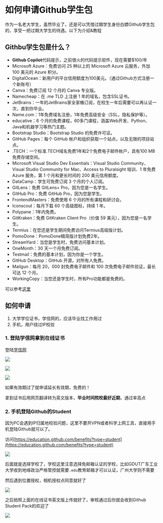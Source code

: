 # 如何申请Github学生包

作为一名老大学生，虽然毕业了，还是可以凭借过期学生身份白嫖Github学生包的，享受一把过期大学生的待遇。以下为​介绍&教程

## Githbu学生包是什么？

- **Github Copilot**代码提示，之前很火的代码提示软件，现在需要$100/年
- Microsoft Azure：免费访问 25 种以上的 Microsoft Azure 云服务，外加 100 美元的 Azure 积分。
- DigitalOcean：新用户的平台信用额度为100美元。（通过Github方式注册一个新账号）
- Canva：免费订阅 12 个月的 Canva 专业版。
- Namecheap：在 .me TLD 上注册 1 年的域名，包含SSL证书。
- JetBrains：一年的JetBrains家全家桶订阅，在校生一年后需要可以再认证一次，直到你毕业。
- Name.com：1年免费域名注册，1年免费高级安全（SSL，隐私保护等）。
- educative：6 个月的免费课程，60多门课程，涵盖Web开发、Python、Java和机器学习等热门主题。
- Bootstrap Studio：Bootstrap Studio 的免费许可证。
- GitHub Pages：每个 GitHub 帐户和组织获取一个站点，以及无限的项目站点。
- .TECH：一个标准.TECH域名免费1年和2个免费电子邮件帐户，具有100 MB免费存储空间。
- Microsoft Visual Studio Dev Essentials：Visual Studio Community、Visual Studio Community for Mac、Access to Pluralsight 培训、1 年免费 Azure 服务，第 1 个月和更长时间的 200 美元信用额度。
- DataCamp：学生可免费订阅 3 个月的个人订阅。
- GitLens：免费 GitLens+ Pro，因为您是一名学生。
- GitHub Pro：免费 GitHub Pro，因为您是学生。
- FrontendMasters：免费使用 6 个月的所有课程和研讨会。
- Iconscout：每月下载 60 个高级图标，持续 1 年。
- Polypane：1年内免费。
- GitKraken：免费 GitKraken Client Pro（价值 59 美元），因为您是一名学生。
- Termius：在您还是学生期间免费访问Termius高级版计划。
- PomoDone：PomoDone精简版计划免费2年。
- StreamYard：当您是学生时，免费访问基本计划。
- OneMonth：30 天一个月免费订阅。
- Testmail：免费的基本计划，因为你是一个学生。
- GitHub Desktop：GitHub 开源，对所有人免费。
- Mailgun：每月 20，000 封免费电子邮件和 100 次免费电子邮件验证，最长可达 12 个月。
- WorkingCopy：当您还是学生时，所有Pro功能都是免费的。

可以参考[这里](https://www.xiaolanhhy.com/shares/1364.html)

## 如何申请

1. 大学学位证书，学信网的，应该毕业找工作用过
2. 手机，用户绕过IP校验

### 1. 登陆学信网拿到在线证书

登陆[学信网](https://my.chsi.com.cn/archive/index.jsp)

![](../images/ppl/INmOmn.png)

![](../images/ppl/chcsxX.png)

![](../images/ppl/HGGiDb.png)

如果有效期过了就申请延长有效期，免费的！

拿到证书后用网页翻译转为英文版本，**毕业时间院校最好近期**，通过率高点

### 2. 手机登陆Github的Student

因为PC会遇到IP归属地校验问题，这里不要开VPN或者科学上网工具，直接用手机登陆Github就可以了。

访问[https://education.github.com/benefits?type=student](https://education.github.com/benefits?type=student)

![](../images/ppl/rhtT1Z.png)

后面就是选择学校了，学校这里注意选择免邮箱认证的学校，比如GDUT广东工业大学收到地缘政治严格管控就需要`.edu`教育邮箱才可以认证，广州大学则不需要

然后遇到位置授权，相机授权点同意就好了

![](../images/ppl/3TVyPK.jpg)

之后拍照上面的在线证书英文版上传就好了，审核通过后你就会收到Github Student Pack的欢迎了

![](../images/ppl/OC0Fku.png)
